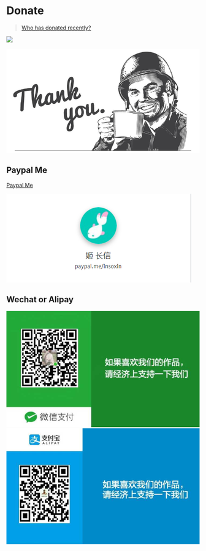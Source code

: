 # Donate

> [Who has donated recently?](HISTORY.md)

[![](https://img.shields.io/badge/%24-donate-green.svg)](https://github.com/insoxin/donate/)

![](images/coffee.jpg)

## Paypal Me

[Paypal Me](https://www.paypal.me/insoxin)

[![](images/paypal.png)](https://www.paypal.me/insoxin)

## Wechat or Alipay

![](images/wechatpay.png)
![](images/zfbpay.png)
